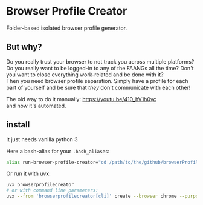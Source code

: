 # Browser Profile Creator

Folder-based isolated browser profile generator.

## But why?

Do you really trust your browser to not track you across multiple platforms? Do you really want to be logged-in to any
of the FAANGs all the time? Don't you want to close everything work-related and be done with it?  
Then you need browser profile separation. Simply have a profile for each part of yourself and be sure that _they_ don't
communicate with each other!

The old way to do it manually: https://youtu.be/410_hV1h0yc  
and now it's automated.  

## install

It just needs vanilla python 3

Here a bash-alias for your `.bash_aliases`:  
```bash
alias run-browser-profile-creator="cd /path/to/the/github/browserProfileCreator && python3 main_vanilla.py"
```

Or run it with uvx:
```bash
uvx browserprofilecreator
# or with command line parameters:
uvx --from 'browserprofilecreator[cli]' create --browser chrome --purpose "de-googlify yourself"
```
